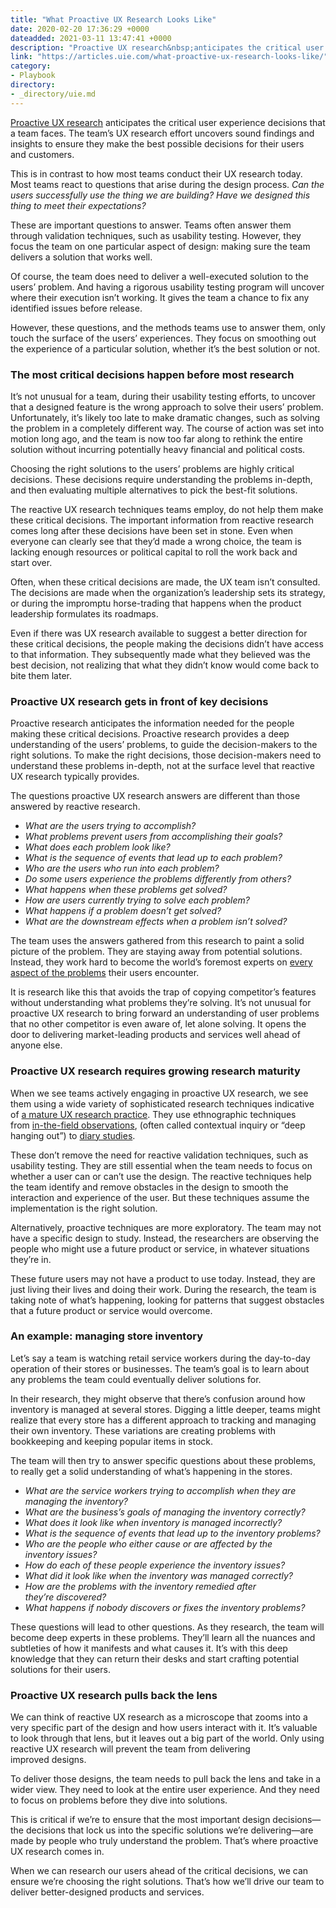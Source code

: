```yaml
---
title: "What Proactive UX Research Looks Like"
date: 2020-02-20 17:36:29 +0000
dateadded: 2021-03-11 13:47:41 +0000
description: "Proactive UX research&nbsp;anticipates the critical user experience decisions that a team faces. The team’s UX research effort uncovers sound findings and insights to ensure they make the best possible decisions for their users and&nbsp;customers. This is in contrast to how most teams conduct their UX research today. Most teams react to questions that arise during […]"
link: "https://articles.uie.com/what-proactive-ux-research-looks-like/"
category:
- Playbook
directory:
- _directory/uie.md
---
```

<p class="body-para"><a href="https://articles.uie.com/proactive-ux-design-a-big-leap-requiring-baby-steps/" target="_blank" rel="noopener">Proactive UX research</a> anticipates the critical user experience decisions that a team faces. The team’s UX research effort uncovers sound findings and insights to ensure they make the best possible decisions for their users and customers.</p>
<p class="body-para">This is in contrast to how most teams conduct their UX research today. Most teams react to questions that arise during the design process. <em>Can the users successfully use the thing we are building? Have we designed this thing to meet their expectations?</em></p>
<p class="body-para">These are important questions to answer. Teams often answer them through validation techniques, such as usability testing. However, they focus the team on one particular aspect of design: making sure the team delivers a solution that works well.</p>
<p class="body-para">Of course, the team does need to deliver a well-executed solution to the users’ problem. And having a rigorous usability testing program will uncover where their execution isn’t working. It gives the team a chance to fix any identified issues before release.</p>
<p class="body-para">However, these questions, and the methods teams use to answer them, only touch the surface of the users’ experiences. They focus on smoothing out the experience of a particular solution, whether it’s the best solution or not.</p>
<h3 class="heading-3 pad-t-20">The most critical decisions happen before most research</h3>
<p class="body-para">It’s not unusual for a team, during their usability testing efforts, to uncover that a designed feature is the wrong approach to solve their users’ problem. Unfortunately, it’s likely too late to make dramatic changes, such as solving the problem in a completely different way. The course of action was set into motion long ago, and the team is now too far along to rethink the entire solution without incurring potentially heavy financial and political costs.</p>
<p class="body-para">Choosing the right solutions to the users’ problems are highly critical decisions. These decisions require understanding the problems in-depth, and then evaluating multiple alternatives to pick the best-fit solutions.</p>
<p class="body-para">The reactive UX research techniques teams employ, do not help them make these critical decisions. The important information from reactive research comes long after these decisions have been set in stone. Even when everyone can clearly see that they’d made a wrong choice, the team is lacking enough resources or political capital to roll the work back and start over.</p>
<p class="body-para">Often, when these critical decisions are made, the UX team isn’t consulted. The decisions are made when the organization’s leadership sets its strategy, or during the impromptu horse-trading that happens when the product leadership formulates its roadmaps.</p>
<p class="body-para">Even if there was UX research available to suggest a better direction for these critical decisions, the people making the decisions didn’t have access to that information. They subsequently made what they believed was the best decision, not realizing that what they didn’t know would come back to bite them later.</p>
<h3 class="heading-3 pad-t-20">Proactive UX research gets in front of key decisions</h3>
<p class="body-para">Proactive research anticipates the information needed for the people making these critical decisions. Proactive research provides a deep understanding of the users’ problems, to guide the decision-makers to the right solutions. To make the right decisions, those decision-makers need to understand these problems in-depth, not at the surface level that reactive UX research typically provides.</p>
<p class="body-para">The questions proactive UX research answers are different than those answered by reactive research.</p>
<ul>
<li><em>What are the users trying to accomplish?</em></li>
<li><em>What problems prevent users from accomplishing their goals?</em></li>
<li><em>What does each problem look like?</em></li>
<li><em>What is the sequence of events that lead up to each problem?</em></li>
<li><em>Who are the users who run into each problem?</em></li>
<li><em>Do some users experience the problems differently from others?</em></li>
<li><em>What happens when these problems get solved?</em></li>
<li><em>How are users currently trying to solve each problem?</em></li>
<li><em>What happens if a problem doesn’t get solved?</em></li>
<li><em>What are the downstream effects when a problem isn’t solved?</em></li>
</ul>
<p class="body-para">The team uses the answers gathered from this research to paint a solid picture of the problem. They are staying away from potential solutions. Instead, they work hard to become the world’s foremost experts on <a href="https://playbook.uie.com/blog/customers-request-solutions-we-need-to-understand-their-problems" target="_blank" rel="noopener">every aspect of the problems</a> their users encounter.</p>
<p class="body-para">It is research like this that avoids the trap of copying competitor’s features without understanding what problems they’re solving. It’s not unusual for proactive UX research to bring forward an understanding of user problems that no other competitor is even aware of, let alone solving. It opens the door to delivering market-leading products and services well ahead of anyone else.</p>
<h3 class="heading-3 pad-t-20">Proactive UX research requires growing research maturity</h3>
<p class="body-para">When we see teams actively engaging in proactive UX research, we see them using a wide variety of sophisticated research techniques indicative of <a href="https://articles.uie.com/how-a-team-matures-its-user-research-integration/" target="_blank" rel="noopener">a mature UX research practice</a>. They use ethnographic techniques from <a href="https://articles.uie.com/field_studies/" target="_blank" rel="noopener">in-the-field observations</a>, (often called contextual inquiry or “deep hanging out”) to <a href="https://aycl.uie.com/virtual_seminars/doing_pocket_research_to_learn_about_your_users_lives" target="_blank" rel="noopener">diary studies</a>.</p>
<p class="body-para">These don’t remove the need for reactive validation techniques, such as usability testing. They are still essential when the team needs to focus on whether a user can or can’t use the design. The reactive techniques help the team identify and remove obstacles in the design to smooth the interaction and experience of the user. But these techniques assume the implementation is the right solution.</p>
<p class="body-para">Alternatively, proactive techniques are more exploratory. The team may not have a specific design to study. Instead, the researchers are observing the people who might use a future product or service, in whatever situations they’re in.</p>
<p class="body-para">These future users may not have a product to use today. Instead, they are just living their lives and doing their work. During the research, the team is taking note of what’s happening, looking for patterns that suggest obstacles that a future product or service would overcome.</p>
<h3 class="heading-3 pad-t-20">An example: managing store inventory</h3>
<p class="body-para">Let’s say a team is watching retail service workers during the day-to-day operation of their stores or businesses. The team’s goal is to learn about any problems the team could eventually deliver solutions for.</p>
<p class="body-para">In their research, they might observe that there’s confusion around how inventory is managed at several stores. Digging a little deeper, teams might realize that every store has a different approach to tracking and managing their own inventory. These variations are creating problems with bookkeeping and keeping popular items in stock.</p>
<p class="body-para">The team will then try to answer specific questions about these problems, to really get a solid understanding of what’s happening in the stores.</p>
<ul>
<li><em>What are the service workers trying to accomplish when they are managing the inventory?</em></li>
<li><em>What are the business’s goals of managing the inventory correctly?</em></li>
<li><em>What does it look like when inventory is managed incorrectly?</em></li>
<li><em>What is the sequence of events that lead up to the inventory problems?</em></li>
<li><em>Who are the people who either cause or are affected by the inventory issues?</em></li>
<li><em>How do each of these people experience the inventory issues?</em></li>
<li><em>What did it look like when the inventory was managed correctly?</em></li>
<li><em>How are the problems with the inventory remedied after they’re discovered?</em></li>
<li><em>What happens if nobody discovers or fixes the inventory problems?</em></li>
</ul>
<p class="body-para">These questions will lead to other questions. As they research, the team will become deep experts in these problems. They’ll learn all the nuances and subtleties of how it manifests and what causes it. It’s with this deep knowledge that they can return their desks and start crafting potential solutions for their users.</p>
<h3 class="heading-3 pad-t-20">Proactive UX research pulls back the lens</h3>
<p class="body-para">We can think of reactive UX research as a microscope that zooms into a very specific part of the design and how users interact with it. It’s valuable to look through that lens, but it leaves out a big part of the world. Only using reactive UX research will prevent the team from delivering improved designs.</p>
<p class="body-para">To deliver those designs, the team needs to pull back the lens and take in a wider view. They need to look at the entire user experience. And they need to focus on problems before they dive into solutions.</p>
<p class="body-para">This is critical if we’re to ensure that the most important design decisions—the decisions that lock us into the specific solutions we’re delivering—are made by people who truly understand the problem. That’s where proactive UX research comes in.</p>
<p class="body-para">When we can research our users ahead of the critical decisions, we can ensure we’re choosing the right solutions. That’s how we’ll drive our team to deliver better-designed products and services.</p>

